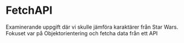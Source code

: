 # FetchAPI

Examinerande uppgift där vi skulle jämföra karaktärer från Star Wars. Fokuset var på Objektorientering och fetcha data från ett API
